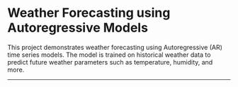 # Weather Forecasting using Autoregressive Models

This project demonstrates weather forecasting using Autoregressive (AR) time series models. The model is trained on historical weather data to predict future weather parameters such as temperature, humidity, and more.

---

